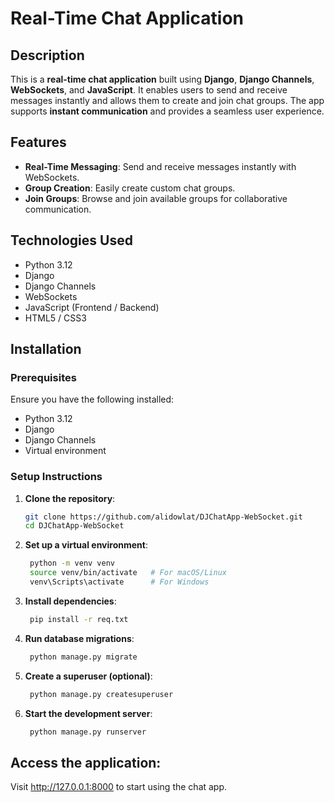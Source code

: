 # Real-Time Chat Application

## Description
This is a **real-time chat application** built using **Django**, **Django Channels**, **WebSockets**, and **JavaScript**. It enables users to send and receive messages instantly and allows them to create and join chat groups. The app supports **instant communication** and provides a seamless user experience.

## Features
- **Real-Time Messaging**: Send and receive messages instantly with WebSockets.
- **Group Creation**: Easily create custom chat groups.
- **Join Groups**: Browse and join available groups for collaborative communication.
  
## Technologies Used
- Python 3.12
- Django
- Django Channels
- WebSockets
- JavaScript (Frontend / Backend)
- HTML5 / CSS3

## Installation

### Prerequisites
Ensure you have the following installed:
- Python 3.12
- Django
- Django Channels
- Virtual environment

### Setup Instructions

1. **Clone the repository**:
   ```bash
   git clone https://github.com/alidowlat/DJChatApp-WebSocket.git
   cd DJChatApp-WebSocket
2. **Set up a virtual environment**:
   ```bash
    python -m venv venv
    source venv/bin/activate   # For macOS/Linux
    venv\Scripts\activate      # For Windows
3. **Install dependencies**:
   ```bash
    pip install -r req.txt
4. **Run database migrations**:
   ```bash
    python manage.py migrate
5. **Create a superuser (optional)**:
   ```bash
    python manage.py createsuperuser
6. **Start the development server**:
   ```bash
    python manage.py runserver
   
## Access the application:
Visit http://127.0.0.1:8000 to start using the chat app.
